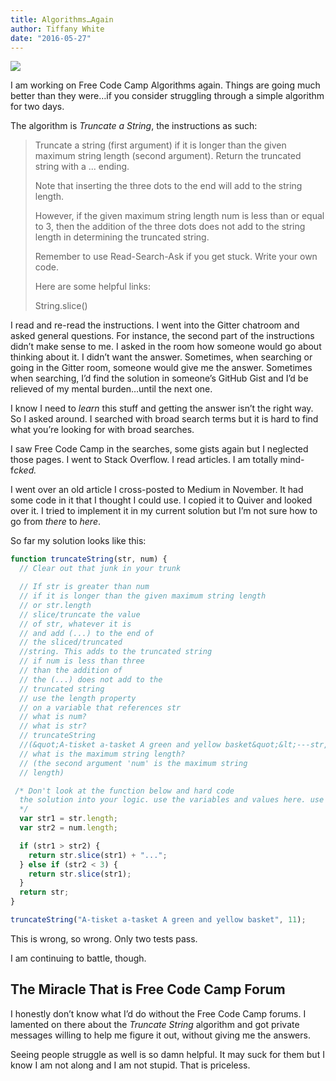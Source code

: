 ```yaml
---
title: Algorithms…Again
author: Tiffany White
date: "2016-05-27"
---
```


![](https://res.cloudinary.com/twhiteblog/image/upload/v1527285743/Optimized-algorithms_again_o9ej4n.jpg)

<p>I am working on Free Code Camp Algorithms again. Things are going much better than they were…if you consider struggling through a simple algorithm for two days.</p>

<p>The algorithm is <em>Truncate a String</em>, the instructions as such: </p>

<blockquote>

<p>Truncate a string (first argument) if it is longer than the given maximum string length (second argument). Return the truncated string with a ... ending.</p>

<p>Note that inserting the three dots to the end will add to the string length.</p>

<p>However, if the given maximum string length num is less than or equal to 3, then the addition of the three dots does not add to the string length in determining the truncated string.</p>

<p>Remember to use Read-Search-Ask if you get stuck. Write your own code.</p>

<p>Here are some helpful links:</p>

<p>String.slice()</p>

</blockquote>

<p>I read and re-read the instructions. I went into the Gitter chatroom and asked general questions. For instance, the second part of the instructions didn’t make sense to me. I asked in the room how someone would go about thinking about it. I didn’t want the answer. Sometimes, when searching or going in the Gitter room, someone would give me the answer. Sometimes when searching, I’d find the solution in someone’s GitHub Gist and I’d be relieved of my mental burden…until the next one.</p>

<p>I know I need to <em>learn</em> this stuff and getting the answer isn’t the right way. So I asked around. I searched with broad search terms but it is hard to find what you’re looking for with broad searches. </p>

<p>I saw Free Code Camp in the searches, some gists again but I neglected those pages. I went to Stack Overflow. I read articles. I am totally mind-f<em>cked. </em></p>

<p>I went over an old article I cross-posted to Medium in November. It had some code in it that I thought I could use. I copied it to Quiver and looked over it. I tried to implement it in my current solution but I’m not sure how to go from <em>there</em> to <em>here</em>.</p>

<p>So far my solution looks like this:</p>

```js
function truncateString(str, num) {
  // Clear out that junk in your trunk

  // If str is greater than num
  // if it is longer than the given maximum string length
  // or str.length
  // slice/truncate the value
  // of str, whatever it is
  // and add (...) to the end of
  // the sliced/truncated
  //string. This adds to the truncated string
  // if num is less than three
  // than the addition of
  // the (...) does not add to the
  // truncated string
  // use the length property
  // on a variable that references str
  // what is num?
  // what is str?
  // truncateString
  //(&quot;A-tisket a-tasket A green and yellow basket&quot;&lt;---str, 11&lt;---num);
  // what is the maximum string length?
  // (the second argument 'num' is the maximum string
  // length)

 /* Don't look at the function below and hard code
  the solution into your logic. use the variables and values here. use conditionals to test   if a condition is true. use a for loop to count. use a nested if/else to test complex       conditions. use nested for loops
  */
  var str1 = str.length;
  var str2 = num.length;

  if (str1 > str2) {
	return str.slice(str1) + "...";
  } else if (str2 < 3) {
	return str.slice(str1);
  }
  return str;
}

truncateString("A-tisket a-tasket A green and yellow basket", 11);
```

<p>This is wrong, so wrong. Only two tests pass. </p>

<p>I am continuing to battle, though.</p>

<h2>The Miracle That is Free Code Camp Forum</h2>

<p>I honestly don’t know what I’d do without the Free Code Camp forums. I lamented on there about the <em>Truncate String</em> algorithm and got private messages willing to help me figure it out, without giving me the answers.</p>

<p>Seeing people struggle as well is so damn helpful. It may suck for them but I know I am not along and I am not stupid. That is priceless.</p>